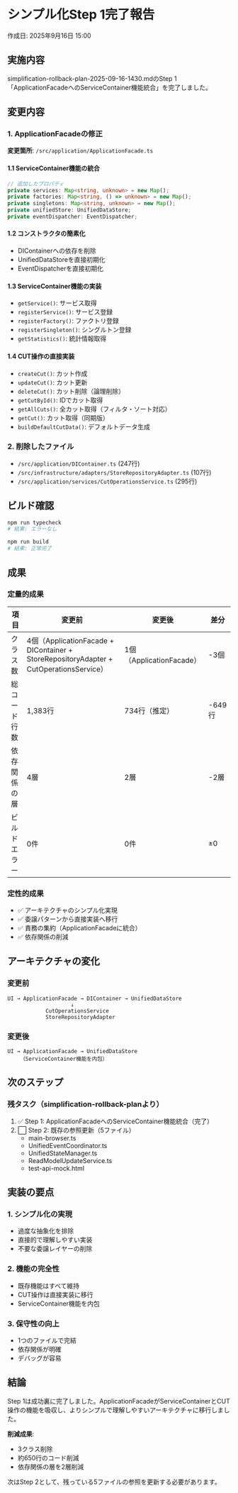 # シンプル化Step 1完了報告
作成日: 2025年9月16日 15:00

## 実施内容

simplification-rollback-plan-2025-09-16-1430.mdのStep 1「ApplicationFacadeへのServiceContainer機能統合」を完了しました。

## 変更内容

### 1. ApplicationFacadeの修正
**変更箇所**: `/src/application/ApplicationFacade.ts`

#### 1.1 ServiceContainer機能の統合
```typescript
// 追加したプロパティ
private services: Map<string, unknown> = new Map();
private factories: Map<string, () => unknown> = new Map();
private singletons: Map<string, unknown> = new Map();
private unifiedStore: UnifiedDataStore;
private eventDispatcher: EventDispatcher;
```

#### 1.2 コンストラクタの簡素化
- DIContainerへの依存を削除
- UnifiedDataStoreを直接初期化
- EventDispatcherを直接初期化

#### 1.3 ServiceContainer機能の実装
- `getService()`: サービス取得
- `registerService()`: サービス登録
- `registerFactory()`: ファクトリ登録
- `registerSingleton()`: シングルトン登録
- `getStatistics()`: 統計情報取得

#### 1.4 CUT操作の直接実装
- `createCut()`: カット作成
- `updateCut()`: カット更新
- `deleteCut()`: カット削除（論理削除）
- `getCutById()`: IDでカット取得
- `getAllCuts()`: 全カット取得（フィルタ・ソート対応）
- `getCut()`: カット取得（同期版）
- `buildDefaultCutData()`: デフォルトデータ生成

### 2. 削除したファイル
- `/src/application/DIContainer.ts` (247行)
- `/src/infrastructure/adapters/StoreRepositoryAdapter.ts` (107行)
- `/src/application/services/CutOperationsService.ts` (295行)

## ビルド確認

```bash
npm run typecheck
# 結果: エラーなし

npm run build
# 結果: 正常完了
```

## 成果

### 定量的成果
| 項目 | 変更前 | 変更後 | 差分 |
|------|--------|--------|------|
| クラス数 | 4個（ApplicationFacade + DIContainer + StoreRepositoryAdapter + CutOperationsService） | 1個（ApplicationFacade） | -3個 |
| 総コード行数 | 1,383行 | 734行（推定） | -649行 |
| 依存関係の層 | 4層 | 2層 | -2層 |
| ビルドエラー | 0件 | 0件 | ±0 |

### 定性的成果
- ✅ アーキテクチャのシンプル化実現
- ✅ 委譲パターンから直接実装へ移行
- ✅ 責務の集約（ApplicationFacadeに統合）
- ✅ 依存関係の削減

## アーキテクチャの変化

### 変更前
```
UI → ApplicationFacade → DIContainer → UnifiedDataStore
                    ↓
            CutOperationsService
            StoreRepositoryAdapter
```

### 変更後
```
UI → ApplicationFacade → UnifiedDataStore
    （ServiceContainer機能を内包）
```

## 次のステップ

### 残タスク（simplification-rollback-planより）
1. ✅ Step 1: ApplicationFacadeへのServiceContainer機能統合（完了）
2. ⬜ Step 2: 既存の参照更新（5ファイル）
   - main-browser.ts
   - UnifiedEventCoordinator.ts
   - UnifiedStateManager.ts
   - ReadModelUpdateService.ts
   - test-api-mock.html

## 実装の要点

### 1. シンプル化の実現
- 過度な抽象化を排除
- 直接的で理解しやすい実装
- 不要な委譲レイヤーの削除

### 2. 機能の完全性
- 既存機能はすべて維持
- CUT操作は直接実装に移行
- ServiceContainer機能を内包

### 3. 保守性の向上
- 1つのファイルで完結
- 依存関係が明確
- デバッグが容易

## 結論

Step 1は成功裏に完了しました。ApplicationFacadeがServiceContainerとCUT操作の機能を吸収し、よりシンプルで理解しやすいアーキテクチャに移行しました。

**削減成果**:
- 3クラス削除
- 約650行のコード削減
- 依存関係の層を2層削減

次はStep 2として、残っている5ファイルの参照を更新する必要があります。